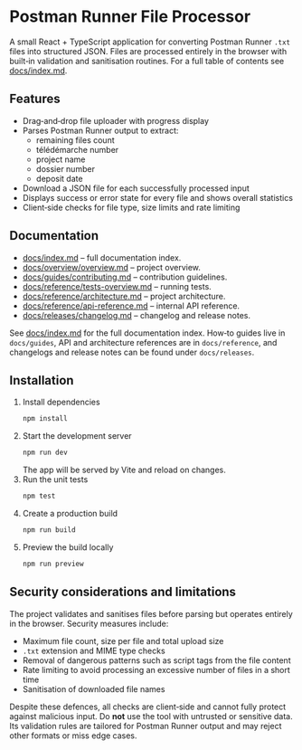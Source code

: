 # Postman Runner File Processor

A small React + TypeScript application for converting Postman Runner `.txt` files into structured JSON. Files are processed entirely in the browser with built‑in validation and sanitisation routines. For a full table of contents see [docs/index.md](docs/index.md).

## Features

- Drag‑and‑drop file uploader with progress display
- Parses Postman Runner output to extract:
  - remaining files count
  - télédémarche number
  - project name
  - dossier number
  - deposit date
- Download a JSON file for each successfully processed input
- Displays success or error state for every file and shows overall statistics
- Client‑side checks for file type, size limits and rate limiting

## Documentation

- [docs/index.md](docs/index.md) – full documentation index.
- [docs/overview/overview.md](docs/overview/overview.md) – project overview.
- [docs/guides/contributing.md](docs/guides/contributing.md) – contribution guidelines.
- [docs/reference/tests-overview.md](docs/reference/tests-overview.md) – running tests.
- [docs/reference/architecture.md](docs/reference/architecture.md) – project architecture.
- [docs/reference/api-reference.md](docs/reference/api-reference.md) – internal API reference.
- [docs/releases/changelog.md](docs/releases/changelog.md) – changelog and release notes.

See [docs/index.md](docs/index.md) for the full documentation index. How‑to guides live in `docs/guides`, API and architecture references are in `docs/reference`, and changelogs and release notes can be found under `docs/releases`.

## Installation

1. Install dependencies
   ```bash
   npm install
   ```
2. Start the development server
   ```bash
   npm run dev
   ```
   The app will be served by Vite and reload on changes.
3. Run the unit tests
   ```bash
   npm test
   ```
4. Create a production build
   ```bash
   npm run build
   ```
5. Preview the build locally
   ```bash
   npm run preview
   ```

## Security considerations and limitations

The project validates and sanitises files before parsing but operates entirely in the browser. Security measures include:

- Maximum file count, size per file and total upload size
- `.txt` extension and MIME type checks
- Removal of dangerous patterns such as script tags from the file content
- Rate limiting to avoid processing an excessive number of files in a short time
- Sanitisation of downloaded file names

Despite these defences, all checks are client‑side and cannot fully protect against malicious input. Do **not** use the tool with untrusted or sensitive data. Its validation rules are tailored for Postman Runner output and may reject other formats or miss edge cases.
